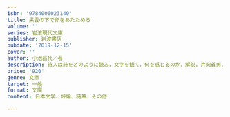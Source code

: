 ```yaml
---
isbn: '9784006023140'
title: 黒雲の下で卵をあたためる
volume: ''
series: 岩波現代文庫
publisher: 岩波書店
pubdate: '2019-12-15'
cover: ''
author: 小池昌代／著
description: 詩人は詩をどのように読み，文字を観て，何を感じるのか．解説，片岡義男．
price: '920'
genre: 文庫
target: 一般
format: 文庫
content: 日本文学、評論、随筆、その他

---
```

